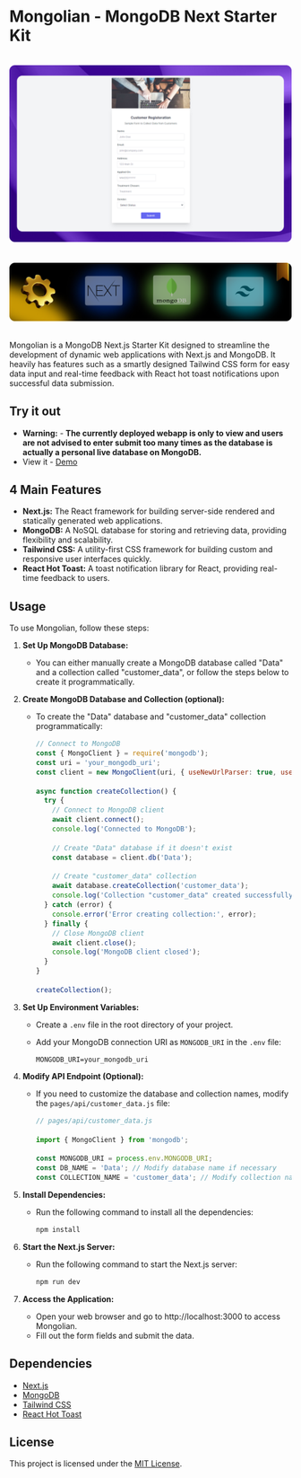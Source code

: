 # Mongolian - MongoDB Next Starter Kit

<div align="center">
  <br>
      <img src="https://github.com/RJohnPaul/Mongolian/blob/d58198e928ad96fd7817354b31377107e12346ab/2560x1600%20(4).png" alt="Project Banner">
  </br>
</div>
</br>
<div align="center">
  <br>
      <img src="https://github.com/RJohnPaul/Mongolian/blob/c36be99ee2869e8df2e0b8ba29ffc74f6475209b/Frame%2038.png" alt="Project Banner">
  </br>
</div>
</br>

Mongolian is a MongoDB Next.js Starter Kit designed to streamline the development of dynamic web applications with Next.js and MongoDB. It heavily has features such as a smartly designed Tailwind CSS form for easy data input and real-time feedback with React hot toast notifications upon successful data submission.

## Try it out
- **Warning:** - **The currently deployed webapp is only to view and users are not advised to enter submit too many times as the database is actually a personal live database on MongoDB.**
- View it - [Demo](https://mongolian.vercel.app/)

## 4 Main Features

- **Next.js:** The React framework for building server-side rendered and statically generated web applications.
- **MongoDB:** A NoSQL database for storing and retrieving data, providing flexibility and scalability.
- **Tailwind CSS:** A utility-first CSS framework for building custom and responsive user interfaces quickly.
- **React Hot Toast:** A toast notification library for React, providing real-time feedback to users.

## Usage

To use Mongolian, follow these steps:

1. **Set Up MongoDB Database:**
   - You can either manually create a MongoDB database called "Data" and a collection called "customer_data", or follow the steps below to create it programmatically.

2. **Create MongoDB Database and Collection (optional):**
   - To create the "Data" database and "customer_data" collection programmatically:
     
     ```javascript
     // Connect to MongoDB
     const { MongoClient } = require('mongodb');
     const uri = 'your_mongodb_uri';
     const client = new MongoClient(uri, { useNewUrlParser: true, useUnifiedTopology: true });

     async function createCollection() {
       try {
         // Connect to MongoDB client
         await client.connect();
         console.log('Connected to MongoDB');

         // Create "Data" database if it doesn't exist
         const database = client.db('Data');

         // Create "customer_data" collection
         await database.createCollection('customer_data');
         console.log('Collection "customer_data" created successfully');
       } catch (error) {
         console.error('Error creating collection:', error);
       } finally {
         // Close MongoDB client
         await client.close();
         console.log('MongoDB client closed');
       }
     }

     createCollection();
     ```

3. **Set Up Environment Variables:**
   - Create a `.env` file in the root directory of your project.
   - Add your MongoDB connection URI as `MONGODB_URI` in the `.env` file:
     
     ```
     MONGODB_URI=your_mongodb_uri
     ```

4. **Modify API Endpoint (Optional):**
   - If you need to customize the database and collection names, modify the `pages/api/customer_data.js` file:
     
     ```javascript
     // pages/api/customer_data.js

     import { MongoClient } from 'mongodb';

     const MONGODB_URI = process.env.MONGODB_URI;
     const DB_NAME = 'Data'; // Modify database name if necessary
     const COLLECTION_NAME = 'customer_data'; // Modify collection name if necessary
     ```

5. **Install Dependencies:**
   - Run the following command to install all the dependencies:
     
     ```bash
     npm install
     ```
     
6. **Start the Next.js Server:**
   - Run the following command to start the Next.js server:
     
     ```bash
     npm run dev
     ```

7. **Access the Application:**
   - Open your web browser and go to http://localhost:3000 to access Mongolian.
   - Fill out the form fields and submit the data.

## Dependencies

- [Next.js](https://nextjs.org/)
- [MongoDB](https://www.mongodb.com/)
- [Tailwind CSS](https://tailwindcss.com/)
- [React Hot Toast](https://react-hot-toast.com/)

## License

This project is licensed under the [MIT License](LICENSE).
